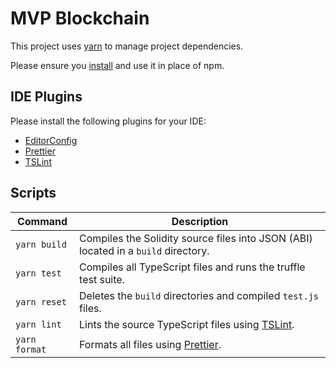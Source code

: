 # MVP Blockchain

This project uses [yarn][yarn] to manage project dependencies.

Please ensure you [install][yarn-install] and use it in place of npm.

## IDE Plugins

Please install the following plugins for your IDE:

* [EditorConfig](http://editorconfig.org/#download)
* [Prettier](https://prettier.io/docs/en/editors.html)
* [TSLint](https://palantir.github.io/tslint)

## Scripts

| Command       | Description                                                                        |
| ------------- | ---------------------------------------------------------------------------------- |
| `yarn build`  | Compiles the Solidity source files into JSON (ABI) located in a `build` directory. |
| `yarn test`   | Compiles all TypeScript files and runs the truffle test suite.                     |
| `yarn reset`  | Deletes the `build` directories and compiled `test.js` files.                      |
| `yarn lint`   | Lints the source TypeScript files using [TSLint][tslint].                          |
| `yarn format` | Formats all files using [Prettier][prettier].                                      |

[prettier]: https://prettier.io
[tslint]: https://palantir.github.io/tslint
[yarn]: https://yarnpkg.com
[yarn-install]: https://yarnpkg.com/en/docs/install
